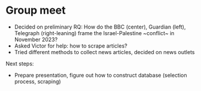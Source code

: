 # Group meet
- Decided on preliminary RQ: How do the BBC (center), Guardian (left), Telegraph (right-leaning) frame the Israel-Palestine ~conflict~ in November 2023?
- Asked Victor for help: how to scrape articles?
- Tried different methods to collect news articles, decided on news outlets

Next steps: 
- Prepare presentation, figure out how to construct database (selection process, scraping) 
